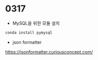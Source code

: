 # 0317
- MySQL을 위한 모듈 설치


```bash
conda install pymysql
```
- json formatter


https://jsonformatter.curiousconcept.com/
